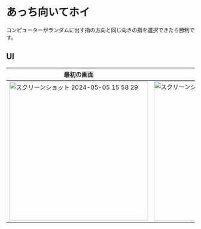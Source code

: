 # あっち向いてホイ

コンピューターがランダムに出す指の方向と同じ向きの指を選択できたら勝利です。

## UI

|最初の画面|あっち向いてホイ|勝ったら終わり|
| --- | --- | --- |
|<img width="371" alt="スクリーンショット 2024-05-05 15 58 29" src="https://github.com/kou-nagamine/look_over_there/assets/136679628/aa55def3-beff-4c5d-a86f-b238a76ad6be">|<img width="373" alt="スクリーンショット 2024-05-05 15 59 23" src="https://github.com/kou-nagamine/look_over_there/assets/136679628/fac86a7b-c50e-4c5e-8692-b75f1c8b1a3c">|<img width="374" alt="スクリーンショット 2024-05-05 15 58 56" src="https://github.com/kou-nagamine/look_over_there/assets/136679628/85cc23ed-68dc-4371-944a-a0b8cb0987f2">|
